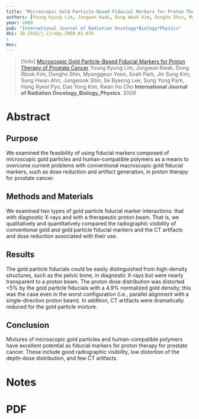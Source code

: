 ```yaml
---
title: "Microscopic Gold Particle-Based Fiducial Markers for Proton Therapy of Prostate Cancer"
authors: [Young Kyung Lim, Jungwon Kwak, Dong Wook Kim, Dongho Shin, Myonggeun Yoon, Soah Park, Jin Sung Kim, Sung Hwan Ahn, Jungwook Shin, Se Byeong Lee, Sung Yong Park, Hong Ryeol Pyo, Dae Yong Kim, Kwan Ho Cho]
year: 2009
pub: "International Journal of Radiation Oncology*Biology*Physics"
doi: 10.1016/j.ijrobp.2009.02.076
: 
moc: 
---
```

>[!info]
[Microscopic Gold Particle-Based Fiducial Markers for Proton Therapy of Prostate Cancer](https://pubmed.ncbi.nlm.nih.gov//)
Young Kyung Lim, Jungwon Kwak, Dong Wook Kim, Dongho Shin, Myonggeun Yoon, Soah Park, Jin Sung Kim, Sung Hwan Ahn, Jungwook Shin, Se Byeong Lee, Sung Yong Park, Hong Ryeol Pyo, Dae Yong Kim, Kwan Ho Cho
**International Journal of Radiation Oncology_Biology_Physics**. 2009

# Abstract
## Purpose
We examined the feasibility of using fiducial markers composed of microscopic gold particles and human-compatible polymers as a means to overcome current problems with conventional macroscopic gold fiducial markers, such as dose reduction and artifact generation, in proton therapy for prostate cancer.

## Methods and Materials
We examined two types of gold particle fiducial marker interactions: that with diagnostic X-rays and with a therapeutic proton beam. That is, we qualitatively and quantitatively compared the radiographic visibility of conventional gold and gold particle fiducial markers and the CT artifacts and dose reduction associated with their use.

## Results
The gold particle fiducials could be easily distinguished from high-density structures, such as the pelvic bone, in diagnostic X-rays but were nearly transparent to a proton beam. The proton dose distribution was distorted <5% by the gold particle fiducials with a 4.9% normalized gold density; this was the case even in the worst configuration (i.e., parallel alignment with a single-direction proton beam). In addition, CT artifacts were dramatically reduced for the gold particle mixture.

## Conclusion
Mixtures of microscopic gold particles and human-compatible polymers have excellent potential as fiducial markers for proton therapy for prostate cancer. These include good radiographic visibility, low distortion of the depth-dose distribution, and few CT artifacts.

# Notes

# PDF